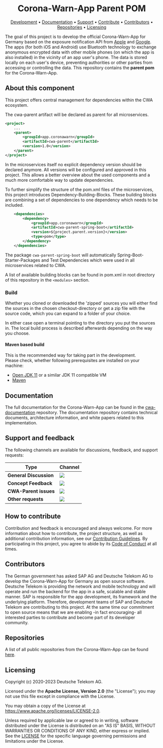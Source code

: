 <h1 align="center">
    Corona-Warn-App Parent POM
</h1>

<p align="center">
  <a href="#development">Development</a> •
  <a href="#documentation">Documentation</a> •
  <a href="#support-and-feedback">Support</a> •
  <a href="#how-to-contribute">Contribute</a> •
  <a href="#contributors">Contributors</a> •
  <a href="#repositories">Repositories</a> •
  <a href="#licensing">Licensing</a>
</p>

The goal of this project is to develop the official Corona-Warn-App for Germany based on the exposure notification API from [Apple](https://www.apple.com/covid19/contacttracing/) and [Google](https://www.google.com/covid19/exposurenotifications/). The apps (for both iOS and Android) use Bluetooth technology to exchange anonymous encrypted data with other mobile phones (on which the app is also installed) in the vicinity of an app user's phone. The data is stored locally on each user's device, preventing authorities or other parties from accessing or controlling the data. This repository contains the **parent pom** for the Corona-Warn-App.

## About this component

This project offers central management for dependencies within the CWA ecosystem.

The cwa-parent artifact will be declared as parent for all microservices.

```xml
<project>
    ...
    <parent>
        <groupId>app.coronawarn</groupId>
        <artifactId>cwa-parent</artifactId>
        <version>1.0</version>
    </parent>
</project>
```

In the microservices itself no explicit dependency version should be declared anymore. All versions will be configured and approved in this project.
This allows a better overview about the used components and a much more comfortable way to update dependencies.

To further simplify the structure of the pom.xml files of the microservices, this project introduces Dependency-Building-Blocks.
These building blocks are combining a set of dependencies to one dependency which needs to be included.

```xml
    <dependencies>
        <dependency>
            <groupId>app.coronawarn</groupId>
            <artifactId>cwa-parent-spring-boot</artifactId>
            <version>${project.parent.version}</version>
            <type>pom</type>
        </dependency>
    </dependencies>
```

The package ```cwa-parent-spring-boot``` will automatically Spring-Boot-Starter-Packages and Test Dependencies which were used in all microservices related to CWA.

A list of available building blocks can be found in pom.xml in root directory of this repository in the ```<modules>``` section.

### Build
Whether you cloned or downloaded the 'zipped' sources you will either find the sources in the chosen checkout-directory or get a zip file with the source code, which you can expand to a folder of your choice.

In either case open a terminal pointing to the directory you put the sources in. The local build process is described afterwards depending on the way you choose.

#### Maven based build
This is the recommended way for taking part in the development.  
Please check, whether following prerequisites are installed on your machine:
- [Open JDK 11](https://openjdk.java.net) or a similar JDK 11 compatible VM  
- [Maven](https://maven.apache.org)

## Documentation  
The full documentation for the Corona-Warn-App can be found in the [cwa-documentation](https://github.com/corona-warn-app/cwa-documentation) repository. The documentation repository contains technical documents, architecture information, and white papers related to this implementation.

## Support and feedback
The following channels are available for discussions, feedback, and support requests:

| Type                   | Channel                                                                                                                                                                                                                                  |
|------------------------|------------------------------------------------------------------------------------------------------------------------------------------------------------------------------------------------------------------------------------------|
| **General Discussion** | <a href="https://github.com/corona-warn-app/cwa-documentation/issues/new/choose" title="General Discussion"><img src="https://img.shields.io/github/issues/corona-warn-app/cwa-documentation/question.svg?style=flat-square"></a> </a>   |
| **Concept Feedback**   | <a href="https://github.com/corona-warn-app/cwa-documentation/issues/new/choose" title="Open Concept Feedback"><img src="https://img.shields.io/github/issues/corona-warn-app/cwa-documentation/architecture.svg?style=flat-square"></a> |
| **CWA-Parent issues**  | <a href="https://github.com/corona-warn-app/cwa-parent/issues" title="Open Issues"><img src="https://img.shields.io/github/issues/corona-warn-app/cwa-parent?style=flat"></a>                                                            |
| **Other requests**     | <a href="mailto:opensource@telekom.de" title="Email CWA Team"><img src="https://img.shields.io/badge/email-CWA%20team-green?logo=mail.ru&style=flat-square&logoColor=white"></a>                                                         |

## How to contribute  
Contribution and feedback is encouraged and always welcome. For more information about how to contribute, the project structure, as well as additional contribution information, see our [Contribution Guidelines](./CONTRIBUTING.md). By participating in this project, you agree to abide by its [Code of Conduct](./CODE_OF_CONDUCT.md) at all times.

## Contributors  
The German government has asked SAP AG and Deutsche Telekom AG to develop the Corona-Warn-App for Germany as open source software. Deutsche Telekom is providing the network and mobile technology and will operate and run the backend for the app in a safe, scalable and stable manner. SAP is responsible for the app development, its framework and the underlying platform. Therefore, development teams of SAP and Deutsche Telekom are contributing to this project. At the same time our commitment to open source means that we are enabling -in fact encouraging- all interested parties to contribute and become part of its developer community.

## Repositories

A list of all public repositories from the Corona-Warn-App can be found [here](https://github.com/corona-warn-app/cwa-documentation/blob/master/README.md#repositories).

## Licensing
Copyright (c) 2020-2023 Deutsche Telekom AG.

Licensed under the **Apache License, Version 2.0** (the "License"); you may not use this file except in compliance with the License.

You may obtain a copy of the License at https://www.apache.org/licenses/LICENSE-2.0.

Unless required by applicable law or agreed to in writing, software distributed under the License is distributed on an "AS IS" BASIS, WITHOUT WARRANTIES OR CONDITIONS OF ANY KIND, either express or implied. See the [LICENSE](./LICENSE) for the specific language governing permissions and limitations under the License.
